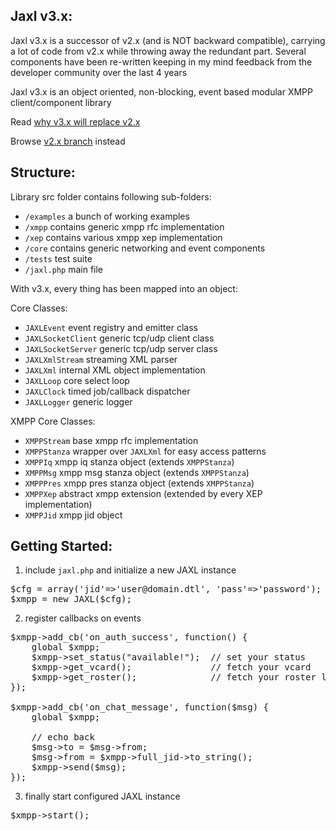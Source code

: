 Jaxl v3.x:
-----------
Jaxl v3.x is a successor of v2.x (and is NOT backward compatible), 
carrying a lot of code from v2.x while throwing away the redundant part.
Several components have been re-written keeping in my mind feedback from
the developer community over the last 4 years

Jaxl v3.x is an object oriented, non-blocking, event based modular XMPP client/component library

Read [why v3.x will replace v2.x](https://groups.google.com/d/msg/jaxl/hjARH6oQEQo/vQ3RP5O5dLUJ)

Browse [v2.x branch](https://github.com/abhinavsingh/JAXL/tree/master) instead

Structure:
----------
Library src folder contains following sub-folders:

* `/examples`   a bunch of working examples
* `/xmpp`       contains generic xmpp rfc implementation
* `/xep`        contains various xmpp xep implementation
* `/core`       contains generic networking and event components
* `/tests`      test suite
* `/jaxl.php`   main file

With v3.x, every thing has been mapped into an object:

Core Classes:

* `JAXLEvent`           event registry and emitter class
* `JAXLSocketClient`    generic tcp/udp client class
* `JAXLSocketServer`    generic tcp/udp server class
* `JAXLXmlStream`       streaming XML parser
* `JAXLXml`             internal XML object implementation
* `JAXLLoop`            core select loop
* `JAXLClock`           timed job/callback dispatcher
* `JAXLLogger`          generic logger

XMPP Core Classes:

* `XMPPStream`          base xmpp rfc implementation
* `XMPPStanza`          wrapper over `JAXLXml` for easy access patterns
* `XMPPIq`              xmpp iq stanza object (extends `XMPPStanza`)
* `XMPPMsg`             xmpp msg stanza object (extends `XMPPStanza`)
* `XMPPPres`            xmpp pres stanza object (extends `XMPPStanza`)
* `XMPPXep`             abstract xmpp extension (extended by every XEP implementation)
* `XMPPJid`             xmpp jid object

Getting Started:
----------------
1) include `jaxl.php` and initialize a new JAXL instance

<pre>
$cfg = array('jid'=>'user@domain.dtl', 'pass'=>'password');
$xmpp = new JAXL($cfg);
</pre>
   
2) register callbacks on events

<pre>
$xmpp->add_cb('on_auth_success', function() {
	global $xmpp;
	$xmpp->set_status("available!");  // set your status
	$xmpp->get_vcard();               // fetch your vcard
	$xmpp->get_roster();              // fetch your roster list
});

$xmpp->add_cb('on_chat_message', function($msg) {
	global $xmpp;
	
	// echo back
	$msg->to = $msg->from;
	$msg->from = $xmpp->full_jid->to_string();
	$xmpp->send($msg);
});
</pre>

3) finally start configured JAXL instance

<pre>
$xmpp->start();
</pre>